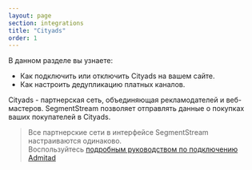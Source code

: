 ```yaml
---
layout: page
section: integrations
title: "Cityads"
order: 1
---
```


В данном разделе вы узнаете:
* Как подключить или отключить Cityads на вашем сайте.
* Как настроить дедупликацию платных каналов.

Cityads - партнерская сеть, объединяющая рекламодателей и веб-мастеров. SegmentStream позволяет отправлять данные о покупках ваших покупателей в Cityads.

>Все партнерские сети в интерфейсе SegmentStream настраиваются одинаково. <br /> Воспользуйтесь [подробным руководством по подключению Admitad](/integrations/admitad)
